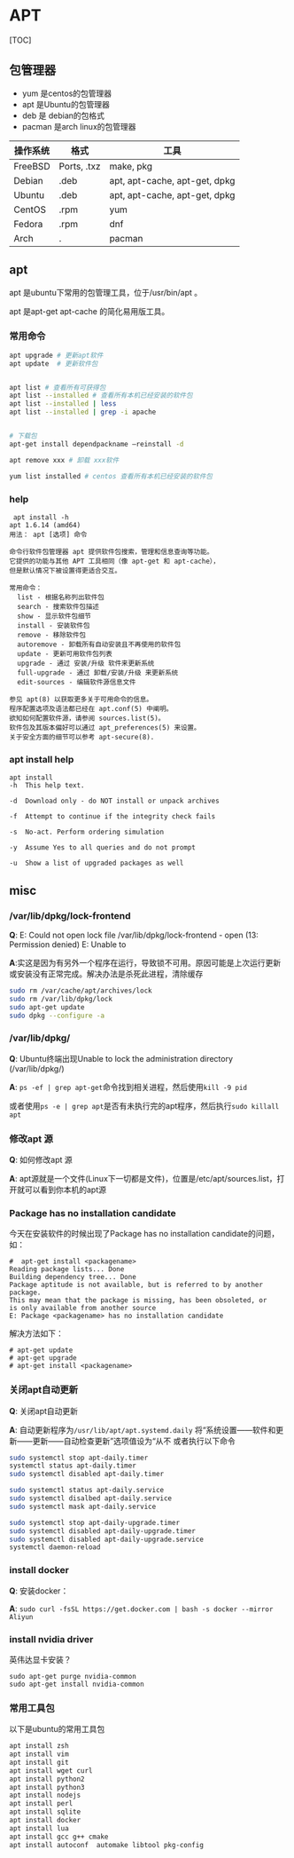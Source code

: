 # APT

[TOC]

## 包管理器

- yum 是centos的包管理器
- apt 是Ubuntu的包管理器
- deb 是 debian的包格式
- pacman  是arch linux的包管理器



|操作系统	|格式	|工具|
| ---- | ---- | ---- |
|FreeBSD|Ports, .txz|	make, pkg |
|Debian	|.deb	|apt, apt-cache, apt-get, dpkg |
|Ubuntu	|.deb	|apt, apt-cache, apt-get, dpkg |
|CentOS	|.rpm	|yum |
|Fedora	|.rpm	|dnf |
|Arch |   .|	pacman |

## apt

apt 是ubuntu下常用的包管理工具，位于/usr/bin/apt 。

apt 是apt-get apt-cache 的简化易用版工具。

### 常用命令

``` bash
apt upgrade # 更新apt软件
apt update  # 更新软件包


apt list # 查看所有可获得包
apt list --installed # 查看所有本机已经安装的软件包
apt list --installed | less
apt list --installed | grep -i apache


# 下载包
apt-get install dependpackname –reinstall -d

apt remove xxx # 卸载 xxx软件

yum list installed # centos 查看所有本机已经安装的软件包


```



### help

``` 
 apt install -h
apt 1.6.14 (amd64)
用法： apt [选项] 命令

命令行软件包管理器 apt 提供软件包搜索，管理和信息查询等功能。
它提供的功能与其他 APT 工具相同（像 apt-get 和 apt-cache），
但是默认情况下被设置得更适合交互。

常用命令：
  list - 根据名称列出软件包
  search - 搜索软件包描述
  show - 显示软件包细节
  install - 安装软件包
  remove - 移除软件包
  autoremove - 卸载所有自动安装且不再使用的软件包
  update - 更新可用软件包列表
  upgrade - 通过 安装/升级 软件来更新系统
  full-upgrade - 通过 卸载/安装/升级 来更新系统
  edit-sources - 编辑软件源信息文件

参见 apt(8) 以获取更多关于可用命令的信息。
程序配置选项及语法都已经在 apt.conf(5) 中阐明。
欲知如何配置软件源，请参阅 sources.list(5)。
软件包及其版本偏好可以通过 apt_preferences(5) 来设置。
关于安全方面的细节可以参考 apt-secure(8).

```

### apt install help
```
apt install
-h  This help text.

-d  Download only - do NOT install or unpack archives

-f  Attempt to continue if the integrity check fails

-s  No-act. Perform ordering simulation

-y  Assume Yes to all queries and do not prompt

-u  Show a list of upgraded packages as well
```


## misc

###  /var/lib/dpkg/lock-frontend
**Q**: E: Could not open lock file /var/lib/dpkg/lock-frontend - open (13: Permission denied) E: Unable to 

**A**:实这是因为有另外一个程序在运行，导致锁不可用。原因可能是上次运行更新或安装没有正常完成。解决办法是杀死此进程，清除缓存

```bash
sudo rm /var/cache/apt/archives/lock
sudo rm /var/lib/dpkg/lock
sudo apt-get update
sudo dpkg --configure -a
```

### /var/lib/dpkg/

**Q**: Ubuntu终端出现Unable to lock the administration directory (/var/lib/dpkg/)

**A**: ` ps -ef | grep apt-get `命令找到相关进程，然后使用`kill -9 pid`

或者使用`ps -e | grep apt`是否有未执行完的apt程序，然后执行`sudo killall apt`

### 修改apt 源
**Q**: 如何修改apt 源

**A**: 
apt源就是一个文件(Linux下一切都是文件)，位置是/etc/apt/sources.list，打开就可以看到你本机的apt源


### Package has no installation candidate
今天在安装软件的时候出现了Package has no installation candidate的问题，如：

```
#  apt-get install <packagename>
Reading package lists... Done
Building dependency tree... Done
Package aptitude is not available, but is referred to by another package.
This may mean that the package is missing, has been obsoleted, or
is only available from another source
E: Package <packagename> has no installation candidate
```

解决方法如下：
```
# apt-get update
# apt-get upgrade
# apt-get install <packagename>
```

### 关闭apt自动更新
**Q**: 关闭apt自动更新

**A**: 
自动更新程序为`/usr/lib/apt/apt.systemd.daily`
将“系统设置——软件和更新——更新——自动检查更新”选项值设为“从不
或者执行以下命令 
``` bash
sudo systemctl stop apt-daily.timer
systemctl status apt-daily.timer
sudo systemctl disabled apt-daily.timer

sudo systemctl status apt-daily.service
sudo systemctl disalbed apt-daily.service
sudo systemctl mask apt-daily.service

sudo systemctl stop apt-daily-upgrade.timer
sudo systemctl disabled apt-daily-upgrade.timer
sudo systemctl disabled apt-daily-upgrade.service
systemctl daemon-reload
```

### install docker

**Q**: 安装docker：

**A**: `sudo curl -fsSL https://get.docker.com | bash -s docker --mirror Aliyun`


### install nvidia driver

英伟达显卡安装？

```
sudo apt-get purge nvidia-common
sudo apt-get install nvidia-common
```




### 常用工具包

以下是ubuntu的常用工具包

``` bash
apt install zsh
apt install vim
apt install git
apt install wget curl
apt install python2
apt install python3
apt install nodejs
apt install perl
apt install sqlite
apt install docker
apt install lua
apt install gcc g++ cmake
apt install autoconf  automake libtool pkg-config
```
